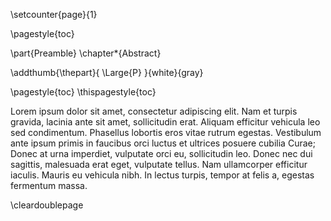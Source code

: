 <!-- (re-)Start page numbering of the pre-amble -->
\setcounter{page}{1}
<!-- Use the table of contents page style from here on out -->
\pagestyle{toc}


\part{Preamble}
\chapter*{Abstract}

<!-- Add thumb mark for this part (instead of the chapter) -->
\addthumb{\thepart}{ \Large{P} }{white}{gray}

\pagestyle{toc}
\thispagestyle{toc}
<!-- This is the abstract -->

Lorem ipsum dolor sit amet, consectetur adipiscing elit. Nam et turpis gravida, lacinia ante sit amet, sollicitudin erat. Aliquam efficitur vehicula leo sed condimentum. Phasellus lobortis eros vitae rutrum egestas. Vestibulum ante ipsum primis in faucibus orci luctus et ultrices posuere cubilia Curae; Donec at urna imperdiet, vulputate orci eu, sollicitudin leo. Donec nec dui sagittis, malesuada erat eget, vulputate tellus. Nam ullamcorper efficitur iaculis. Mauris eu vehicula nibh. In lectus turpis, tempor at felis a, egestas fermentum massa.

\cleardoublepage
